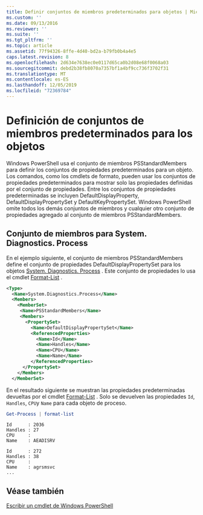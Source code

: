 ```yaml
---
title: Definir conjuntos de miembros predeterminados para objetos | Microsoft Docs
ms.custom: ''
ms.date: 09/13/2016
ms.reviewer: ''
ms.suite: ''
ms.tgt_pltfrm: ''
ms.topic: article
ms.assetid: 77f94326-8ffe-4d40-bd2a-b79fb0b4a4e5
caps.latest.revision: 8
ms.openlocfilehash: 2d634e7638ec0e0117d65ca0b2d08e68f0068a03
ms.sourcegitcommit: debd2b38fb8070a7357bf1a4bf9cc736f3702f31
ms.translationtype: MT
ms.contentlocale: es-ES
ms.lasthandoff: 12/05/2019
ms.locfileid: "72369784"
---
```

# <a name="defining-default-member-sets-for-objects"></a>Definición de conjuntos de miembros predeterminados para los objetos

Windows PowerShell usa el conjunto de miembros PSStandardMembers para definir los conjuntos de propiedades predeterminados para un objeto. Los comandos, como los cmdlets de formato, pueden usar los conjuntos de propiedades predeterminados para mostrar solo las propiedades definidas por el conjunto de propiedades. Entre los conjuntos de propiedades predeterminadas se incluyen DefaultDisplayProperty, DefaultDisplayPropertySet y DefaultKeyPropertySet. Windows PowerShell omite todos los demás conjuntos de miembros y cualquier otro conjunto de propiedades agregado al conjunto de miembros PSStandardMembers.

## <a name="member-set-for-systemdiagnosticsprocess"></a>Conjunto de miembros para System. Diagnostics. Process

En el ejemplo siguiente, el conjunto de miembros PSStandardMembers define el conjunto de propiedades DefaultDisplayPropertySet para los objetos [System. Diagnostics. Process](/dotnet/api/System.Diagnostics.Process) . Este conjunto de propiedades lo usa el cmdlet [Format-List](/powershell/module/Microsoft.PowerShell.Utility/Format-List) .

```xml
<Type>
  <Name>System.Diagnostics.Process</Name>
  <Members>
    <MemberSet>
     <Name>PSStandardMembers</Name>
     <Members>
       <PropertySet>
         <Name>DefaultDisplayPropertySet</Name>
         <ReferencedProperties>
           <Name>Id</Name>
           <Name>Handles</Name>
           <Name>CPU</Name>
           <Name>Name</Name>
         </ReferencedProperties>
      </PropertySet>
    </Members>
  </MemberSet>
```

En el resultado siguiente se muestran las propiedades predeterminadas devueltas por el cmdlet [Format-List](/powershell/module/Microsoft.PowerShell.Utility/Format-List) . Solo se devuelven las propiedades `Id`, `Handles`, `CPU`y `Name` para cada objeto de proceso.

```powershell
Get-Process | format-list
```

```output
Id      : 2036
Handles : 27
CPU     :
Name    : AEADISRV

Id      : 272
Handles : 38
CPU     :
Name    : agrsmsvc
...
```

## <a name="see-also"></a>Véase también

[Escribir un cmdlet de Windows PowerShell](./writing-a-windows-powershell-cmdlet.md)
